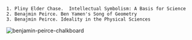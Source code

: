 ```Republishing LaTeX/PDF typeset versions of the following three texts:
1. Pliny Elder Chase.  Intellectual Symbolism: A Basis for Science
2. Benajmin Peirce. Ben Yamen's Song of Geometry
3. Benajmin Peirce. Ideality in the Physical Sciences
```



![benjamin-peirce-chalkboard](https://github.com/user-attachments/assets/4824a37e-bd10-48a6-9739-6e0c80d4892a)

